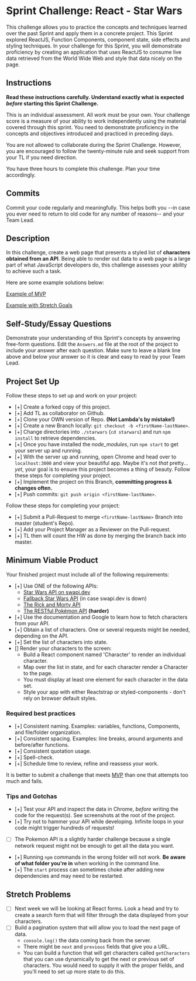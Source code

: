 # Sprint Challenge: React - Star Wars

This challenge allows you to practice the concepts and techniques learned over the past Sprint and apply them in a concrete project. This Sprint explored ReactJS, Function Components, component state, side effects and styling techniques. In your challenge for this Sprint, you will demonstrate proficiency by creating an application that uses ReactJS to consume live data retrieved from the World Wide Web and style that data nicely on the page.

## Instructions

**Read these instructions carefully. Understand exactly what is expected _before_ starting this Sprint Challenge.**

This is an individual assessment. All work must be your own. Your challenge score is a measure of your ability to work independently using the material covered through this sprint. You need to demonstrate proficiency in the concepts and objectives introduced and practiced in preceding days.

You are not allowed to collaborate during the Sprint Challenge. However, you are encouraged to follow the twenty-minute rule and seek support from your TL if you need direction.

You have three hours to complete this challenge. Plan your time accordingly.

## Commits

Commit your code regularly and meaningfully. This helps both you --in case you ever need to return to old code for any number of reasons-- and your Team Lead.

## Description

In this challenge, create a web page that presents a styled list of **characters obtained from an API**. Being able to render out data to a web page is a large part of what JavaScript developers do, this challenge assesses your ability to achieve such a task.

Here are some example solutions below:

[Example of MVP](https://tk-assets.lambdaschool.com/b011a132-0916-4ed2-8955-14192de03a75_sample-screenshot.png)

[Example with Stretch Goals](https://tk-assets.lambdaschool.com/3b82c793-2352-4d4d-a81d-e55bf350f7bd_sample-screenshot2.png)

## Self-Study/Essay Questions

Demonstrate your understanding of this Sprint's concepts by answering free-form questions. Edit the `Answers.md` file at the root of the project to include your answer after each question. Make sure to leave a blank line above and below your answer so it is clear and easy to read by your Team Lead.

## Project Set Up

Follow these steps to set up and work on your project:

- [+] Create a forked copy of this project.
- [+] Add TL as collaborator on Github.
- [+] Clone your OWN version of Repo. **(Not Lambda's by mistake!)**
- [+] Create a new Branch locally: `git checkout -b <firstName-lastName>`.
- [+] Change directories into `./starwars` (`cd starwars`) and run `npm install` to retrieve dependencies.
- [+] Once you have installed the _node_modules_, run `npm start` to get your server up and running.
- [+] With the server up and running, open Chrome and head over to `localhost:3000` and view your beautiful app. Maybe it's not _that_ pretty... _yet_, your goal is to ensure this project becomes a thing of beauty.
Follow these steps for completing your project.
- [+] Implement the project on this Branch, **committing progress & changes often.**
- [+] Push commits: `git push origin <firstName-lastName>`.

Follow these steps for completing your project:

- [+] Submit a Pull-Request to merge `<firstName-lastName>` Branch into master (student's  Repo).
- [+] Add your Project Manager as a Reviewer on the Pull-request.
- [+] TL then will count the HW as done by merging the branch back into master.

## Minimum Viable Product

Your finished project must include all of the following requirements:

- [+] Use ONE of the following APIs:
  - [Star Wars API on swapi.dev](https://swapi.dev/)
  - [Fallback Star Wars API](https://swapi.py4e.com/) (in case swapi.dev is down)
  - [The Rick and Morty API](https://rickandmortyapi.com/)
  - [The RESTful Pokémon API](https://pokeapi.co/) **(harder)**
- [+] Use the documentation and Google to learn how to fetch characters from your API.
- [+] Obtain a list of characters. One or several requests might be needed, depending on the API.
- [+] Set the list of characters into state.
- [] Render your characters to the screen:
  - Build a React component named 'Character' to render an individual character.
  - Map over the list in state, and for each character render a Character to the page.
  - You must display at least one element for each character in the data set.
  - Style your app with either Reactstrap or styled-components - don't rely on browser default styles.

### Required best practices

- [+] Consistent naming. Examples: variables, functions, Components, and file/folder organization.
- [+] Consistent spacing. Examples: line breaks, around arguments and before/after functions.
- [+] Consistent quotation usage.
- [+] Spell-check.
- [+] Schedule time to review, refine and reassess your work.

It is better to submit a challenge that meets [MVP](https://en.wikipedia.org/wiki/Minimum_viable_product) than one that attempts too much and fails.

### Tips and Gotchas

- [+] Test your API and inspect the data in Chrome, _before_ writing the code for the request(s). See screenshots at the root of the project.
- [+] Try not to hammer your API while developing. Infinite loops in your code might trigger hundreds of requests!
- [ ] The Pokemon API is a slightly harder challenge because a single network request might not be enough to get all the data you want.
- [+] Running `npm` commands in the wrong folder will not work. **Be aware of what folder you're in** when working in the command line.
- [+] The `start` process can sometimes choke after adding new dependencies and may need to be restarted.

## Stretch Problems

- [ ] Next week we will be looking at React forms. Look a head and try to create a search form that will filter through the data displayed from your characters.
- [ ] Build a pagination system that will allow you to load the next page of data.
  - `console.log()` the data coming back from the server.
  - There might be `next` and `previous` fields that give you a URL.
  - You can build a function that will get characters called `getCharacters` that you can use dynamically to get the next or previous set of characters. You would need to supply it with the proper fields, and you'll need to set up more state to do this.
